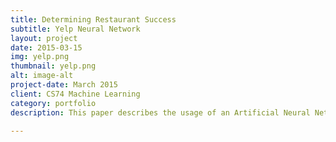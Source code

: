 ```yaml
---
title: Determining Restaurant Success
subtitle: Yelp Neural Network
layout: project
date: 2015-03-15
img: yelp.png
thumbnail: yelp.png
alt: image-alt
project-date: March 2015
client: CS74 Machine Learning
category: portfolio
description: This paper describes the usage of an Artificial Neural Network to determine the success or failure of a potential restaurant. We analyze the Yelp Academic dataset [Yelp 2015] which includes all the data and reviews of the 250 closest businesses for 30 universities. Our approach is to utilize stochastic gradient descent and back propagation to built a model for determining success or failure of a restaurant given a set of business characteristics. We compare performance among a variety of neural network architectures and utilize dummy variables to increase the size of our usable dataset. Finally, we discuss performance of our best performing neural networks compared to our baseline models of logistic regression and support vector machines.

---
```

